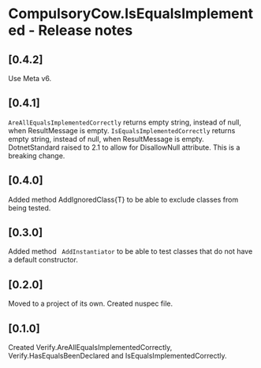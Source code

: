 CompulsoryCow.IsEqualsImplemented - Release notes
====================

## [0.4.2]
Use Meta v6.

## [0.4.1]
`AreAllEqualsImplementedCorrectly` returns empty string, instead of null, when ResultMessage is empty.
`IsEqualsImplementedCorrectly` returns empty string, instead of null, when ResultMessage is empty.
DotnetStandard raised to 2.1 to allow for DisallowNull attribute.
This is a breaking change.

## [0.4.0]
Added method AddIgnoredClass{T} to be able to exclude classes from being tested.

## [0.3.0]
Added method ` AddInstantiator`  to be able to test classes
that do not have a default constructor.

## [0.2.0]
Moved to a project of its own.
Created nuspec file.

## [0.1.0]
Created Verify.AreAllEqualsImplementedCorrectly, Verify.HasEqualsBeenDeclared and IsEqualsImplementedCorrectly.
